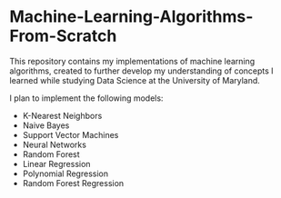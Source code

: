# Machine-Learning-Algorithms-From-Scratch

This repository contains my implementations of machine learning algorithms, created to further develop my understanding of concepts I learned while studying Data Science at the University of Maryland.

I plan to implement the following models:
- K-Nearest Neighbors
- Naive Bayes
- Support Vector Machines
- Neural Networks
- Random Forest
- Linear Regression
- Polynomial Regression
- Random Forest Regression

